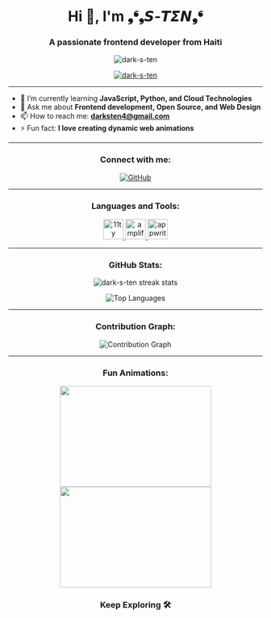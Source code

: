 <h1 align="center">Hi 👋, I'm ❟❛❟𝙎-𝙏𝞢𝞜❟❛</h1>
<h3 align="center">A passionate frontend developer from Haiti</h3>

<p align="center">
  <img src="https://komarev.com/ghpvc/?username=dark-s-ten&label=Profile%20views&color=0e75b6&style=flat" alt="dark-s-ten" />
</p>

<p align="center">
  <a href="https://github.com/ryo-ma/github-profile-trophy">
    <img src="https://github-profile-trophy.vercel.app/?username=dark-s-ten&theme=dracula" alt="dark-s-ten" />
  </a>
</p>

---

- 🌱 I’m currently learning **JavaScript, Python, and Cloud Technologies**
- 💬 Ask me about **Frontend development, Open Source, and Web Design**
- 📫 How to reach me: **darksten4@gmail.com**
- ⚡ Fun fact: **I love creating dynamic web animations**

---

<h3 align="center">Connect with me:</h3>
<p align="center">
  <a href="https://github.com/dark-s-ten">
    <img src="https://img.shields.io/badge/GitHub-%23000000.svg?style=for-the-badge&logo=GitHub&logoColor=white" alt="GitHub">
  </a>
</p>

---

<h3 align="center">Languages and Tools:</h3>
<p align="center">
  <a href="https://www.11ty.dev/" target="_blank" rel="noreferrer"> 
    <img src="https://gist.githubusercontent.com/vivek32ta/c7f7bf583c1fb1c58d89301ea40f37fd/raw/f4c85cce5790758286b8f155ef9a177710b995df/11ty.svg" alt="11ty" width="40" height="40"/> 
  </a> 
  <a href="https://aws.amazon.com/amplify/" target="_blank" rel="noreferrer"> 
    <img src="https://docs.amplify.aws/assets/logo-dark.svg" alt="amplify" width="40" height="40"/> 
  </a>
  <a href="https://appwrite.io" target="_blank" rel="noreferrer">
    <img src="https://www.vectorlogo.zone/logos/appwriteio/appwriteio-icon.svg" alt="appwrite" width="40" height="40"/>
  </a>
  <!-- Add other logos in the same format -->
</p>

---

<h3 align="center">GitHub Stats:</h3>
<p align="center">
  <img src="https://github-readme-streak-stats.herokuapp.com/?user=dark-s-ten&theme=highcontrast" alt="dark-s-ten streak stats" />
</p>

<p align="center">
  <img src="https://github-readme-stats.vercel.app/api/top-langs/?username=dark-s-ten&layout=compact&theme=highcontrast" alt="Top Languages" />
</p>

---

<h3 align="center">Contribution Graph:</h3>
<p align="center">
  <img src="https://activity-graph.herokuapp.com/graph?username=dark-s-ten&theme=dracula" alt="Contribution Graph" />
</p>

---

<h3 align="center">Fun Animations:</h3>
<p align="center">
  <img src="https://media.giphy.com/media/ZVik7pBtu9dNS/giphy.gif" width="300" height="200"/>
  <img src="https://media.giphy.com/media/3o7btPCcdNniyf0ArS/giphy.gif" width="300" height="200"/>
</p>

<h3 align="center">Keep Exploring 🛠️</h3>
